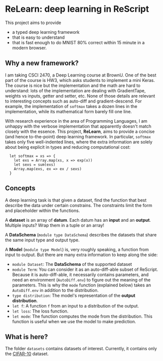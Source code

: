 # ReLearn: deep learning in ReScript

This project aims to provide

* a typed deep learning framework
* that is easy to understand
* that is fast enough to do MNIST 80% correct within 15 minute in a modern browser.

## Why a new framework?

I am taking CSCI 2470, a Deep Learning course at BrownU. One of the best part of the course is HW3, which asks students to implement a mini Keras. The course is nice but the implementation and the math are hard to understand: lots of the implementation are dealing with GradientTape, weights vs inputs, getter and setter, etc. None of those details are relevant to interesting concepts such as auto-diff and gradient-descend. For example, the implementation of `softmax` takes a dozen lines in the implementation, while its mathematical form barely fill one line.

With research experience in the area of Programming Languages, I am unhappy with the verbose implementation that apparently doesn't match closely with the essence. This project, **ReLearn**, aims to provide a concise (and hence to-the-point) deep learning framework. In particular, `softmax` takes only five well-indented lines, where the extra information are solely about being explicit in types and reducing computational cost:

```rescript
  let softmax = xs => {
    let exs = Array.map(xs, x => exp(x))
    let sexs = sum(exs)
    Array.map(exs, ex => ex / sexs)
  }
```

## Concepts

A deep learning task is that given a dataset, find the function that best describe the data under certain constrains. The constraints limit the form and placeholder within the functions.

A **dataset** is an array of **datum**. Each datum has an **input** and an **output**. Multiple inputs? Wrap them in a tuple or an array!

A **DataSchema** (`module type DataSchema`) describes the datasets that share the same input type and output type.

A **Model** (`module type Model`) is, very roughly speaking, a function from input to output. But there are many extra information to keep along the side:

* `module Dataset`: The **DataSchema** of the supported dataset
* `module Term`: You can consider it as an auto-diff-able subset of ReScript. Because it is auto-diff-able, it necessarily contains parameters, and need an environment (`AutoDiff.env`) to figure out the meaning of the parameters. This is why the `mode` function (explained below) takes an `AutoDiff.env` in addition to the distribution.
* `type distribution`: The model's representation of the **output distribution**.
* `let f`: A function `f` from an input to a distribution of the output.
* `let loss`: The loss function.
* `let mode`: The function computes the mode from the distribution. This function is useful when we use the model to make prediction.

## What is here?

The folder `datasets` contains datasets of interest.
Currently, it contains only the [CIFAR-10](http://www.cs.toronto.edu/~kriz/cifar.html) dataset.
